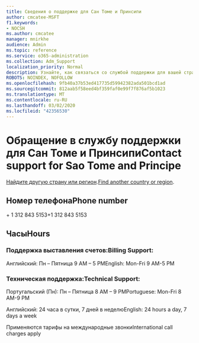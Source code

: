 ```yaml
---
title: Сведения о поддержке для Сан Томе и Принсипи
author: cmcatee-MSFT
f1.keywords:
- NOCSH
ms.author: cmcatee
manager: mnirkhe
audience: Admin
ms.topic: reference
ms.service: o365-administration
ms.collection: Adm_Support
localization_priority: Normal
description: Узнайте, как связаться со службой поддержки для вашей страны или региона.
ROBOTS: NOINDEX, NOFOLLOW
ms.openlocfilehash: 9fb40a37b53ed417735d59942382ada501bcd1ad
ms.sourcegitcommit: 812aab5f58eed4bf359faf0e99f7f876af5b1023
ms.translationtype: MT
ms.contentlocale: ru-RU
ms.lasthandoff: 03/02/2020
ms.locfileid: "42356530"
---
```

# <a name="contact-support-for-sao-tome-and-principe"></a><span data-ttu-id="a3de3-103">Обращение в службу поддержки для Сан Томе и Принсипи</span><span class="sxs-lookup"><span data-stu-id="a3de3-103">Contact support for Sao Tome and Principe</span></span>

<span data-ttu-id="a3de3-104">[Найдите другую страну или регион](../contact-support-for-business-products.md).</span><span class="sxs-lookup"><span data-stu-id="a3de3-104">[Find another country or region](../contact-support-for-business-products.md).</span></span>

## <a name="phone-number"></a><span data-ttu-id="a3de3-105">Номер телефона</span><span class="sxs-lookup"><span data-stu-id="a3de3-105">Phone number</span></span>
<span data-ttu-id="a3de3-106">+ 1 312 843 5153</span><span class="sxs-lookup"><span data-stu-id="a3de3-106">+1 312 843 5153</span></span>

## <a name="hours"></a><span data-ttu-id="a3de3-107">Часы</span><span class="sxs-lookup"><span data-stu-id="a3de3-107">Hours</span></span>
### <a name="billing-support"></a><span data-ttu-id="a3de3-108">Поддержка выставления счетов:</span><span class="sxs-lookup"><span data-stu-id="a3de3-108">Billing Support:</span></span>

<span data-ttu-id="a3de3-109">Английский: Пн – Пятница 9 AM – 5 PM</span><span class="sxs-lookup"><span data-stu-id="a3de3-109">English: Mon-Fri 9 AM-5 PM</span></span>

### <a name="technical-support"></a><span data-ttu-id="a3de3-110">Техническая поддержка:</span><span class="sxs-lookup"><span data-stu-id="a3de3-110">Technical Support:</span></span>

<span data-ttu-id="a3de3-111">Португальский (Пн): Пн – Пятница 8 AM – 9 PM</span><span class="sxs-lookup"><span data-stu-id="a3de3-111">Portuguese: Mon-Fri 8 AM-9 PM</span></span>

<span data-ttu-id="a3de3-112">Английский: 24 часа в сутки, 7 дней в неделю</span><span class="sxs-lookup"><span data-stu-id="a3de3-112">English: 24 hours a day, 7 days a week</span></span>

<span data-ttu-id="a3de3-113">Применяются тарифы на международные звонки</span><span class="sxs-lookup"><span data-stu-id="a3de3-113">International call charges apply</span></span>
